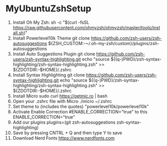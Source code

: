 # MyUbuntuZshSetup

1. Install Oh My Zsh: 
sh -c "$(curl -fsSL https://raw.githubusercontent.com/ohmyzsh/ohmyzsh/master/tools/install.sh)"
2. Install Powerlevel10k Theme
git clone https://github.com/zsh-users/zsh-autosuggestions ${ZSH_CUSTOM:-~/.oh-my-zsh/custom}/plugins/zsh-autosuggestions
3. Install Auto Suggestions Plugin 
git clone https://github.com/zsh-users/zsh-syntax-highlighting.git
echo "source ${(q-)PWD}/zsh-syntax-highlighting/zsh-syntax-highlighting.zsh" >> ${ZDOTDIR:-$HOME}/.zshrc
4. Install Syntax Highlighting
git clone https://github.com/zsh-users/zsh-syntax-highlighting.git
echo "source ${(q-)PWD}/zsh-syntax-highlighting/zsh-syntax-highlighting.zsh" >> ${ZDOTDIR:-$HOME}/.zshrc
5. Install Micro
sudo curl https://getmic.ro | bash
6. Open your .zshrc file with Micro
./micro ~/.zshrc
7. Set theme to (includes the quotes)
"powerlevel10k/powerlevel10k"
8. Activate Enable Correction
#ENABLE_CORRECTION="true"
to this
ENABLE_CORRECTION="true"
9. Add our plugins
plugins=(git zsh-autosuggestions zsh-syntax-highlighting)
10. Save by pressing CNTRL + Q and then type Y to save
11. Download Nerd Fonts
https://www.nerdfonts.com
